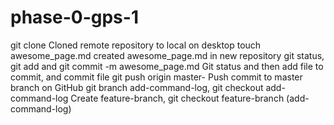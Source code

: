 # phase-0-gps-1
git clone
Cloned remote repository to local on desktop 
touch awesome_page.md
created awesome_page.md in new repository
git status, git add and git commit -m awesome_page.md
Git status and then add file to commit, and commit file
git push origin master-
Push commit to master branch on GitHub
git branch add-command-log, git checkout add-command-log
Create feature-branch, git checkout feature-branch (add-command-log)